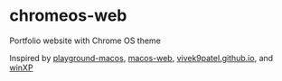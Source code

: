 # chromeos-web
Portfolio website with Chrome OS theme

Inspired by [playground-macos](https://github.com/Renovamen/playground-macos), [macos-web](https://github.com/PuruVJ/macos-web), [vivek9patel.github.io](https://github.com/vivek9patel/vivek9patel.github.io), and [winXP](https://github.com/ShizukuIchi/winXP)
